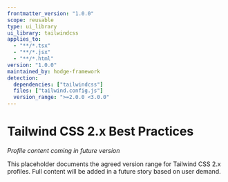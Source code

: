```yaml
---
frontmatter_version: "1.0.0"
scope: reusable
type: ui_library
ui_library: tailwindcss
applies_to:
  - "**/*.tsx"
  - "**/*.jsx"
  - "**/*.html"
version: "1.0.0"
maintained_by: hodge-framework
detection:
  dependencies: ["tailwindcss"]
  files: ["tailwind.config.js"]
  version_range: ">=2.0.0 <3.0.0"
---
```


# Tailwind CSS 2.x Best Practices

*Profile content coming in future version*

This placeholder documents the agreed version range for Tailwind CSS 2.x profiles.
Full content will be added in a future story based on user demand.
